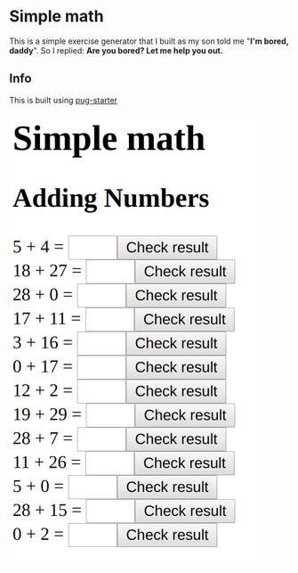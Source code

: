 # Simple math

This is a simple exercise generator that I built as my son told me "**I'm bored, daddy**". So I replied: **Are you bored? Let me help you out.**

## Info

This is built using [pug-starter](https://github.com/marianzburlea/pug-starter)


![A quick preview](https://raw.githubusercontent.com/codetapacademy/simple-math/master/src/_asset/image/simple-math.png "Simple Math Preview")